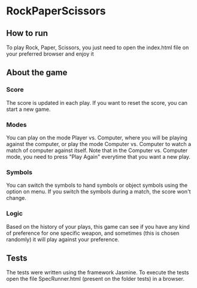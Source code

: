 # RockPaperScissors

## How to run
To play Rock, Paper, Scissors, you just need to open the index.html file on your preferred browser and enjoy it

## About the game

### Score
The score is updated in each play. If you want to reset the score, you can start a new game.

### Modes 
You can play on the mode Player vs. Computer, where you will be playing against the computer, or play the mode Computer vs. Computer to watch a match of computer against itself. Note that in the Computer vs. Computer mode, you need to press "Play Again" everytime that you want a new play.

### Symbols
You can switch the symbols to hand symbols or object symbols using the option on menu. If you switch the symbols during a match, the score won't change.

### Logic
Based on the history of your plays, this game can see if you have any kind of preference for one specific weapon, and sometimes (this 
 is chosen randomly) it will play against your preference.
 
## Tests

The tests were written using the framework Jasmine. To execute the tests open the file SpecRunner.html (present on the folder tests) in a browser.